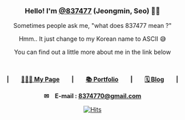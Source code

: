 <div align="center">

### Hello! I'm [@837477](https://837477.github.io/#about-me) (Jeongmin, Seo) 👋🏻

Sometimes people ask me, "what does 837477 mean ?"

Hmm.. It just change to my Korean name to ASCII 😅

You can find out a little more about me in the link below

<br/>
  
**|　　[👨🏻‍💻 My Page](https://837477.github.io)　　|　　[📚 Portfolio](https://837477.github.io/#portfolio)　　|　　[🗓 Blog](https://8374770.tistory.com)　　|**
  
**✉　E-mail : 8374770@gmail.com**

[![Hits](https://hits.seeyoufarm.com/api/count/incr/badge.svg?url=https%3A%2F%2Fgithub.com%2F837477&count_bg=%232E73CF&title_bg=%23564A4A&icon=aiqfome.svg&icon_color=%23FFFFFF&title=Visitor&edge_flat=false)](https://hits.seeyoufarm.com)

</div>
